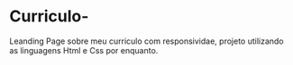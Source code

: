 # Curriculo-
Leanding Page sobre meu curriculo com responsividae, projeto utilizando as linguagens Html e Css por enquanto.
